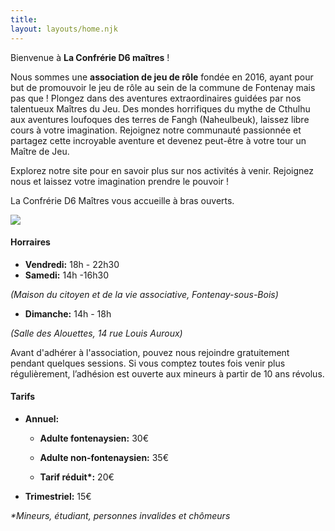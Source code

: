 ```yaml
---
title: 
layout: layouts/home.njk
---
```


<div class="introduction">
  
Bienvenue à **La Confrérie D6 maîtres** !

Nous sommes une **association de jeu de rôle** fondée en 2016, ayant pour but de promouvoir le jeu de rôle au sein de la commune de Fontenay mais pas que ! Plongez dans des aventures extraordinaires guidées par nos talentueux Maîtres du Jeu. Des mondes horrifiques du mythe de Cthulhu aux aventures loufoques des terres de Fangh (Naheulbeuk), laissez libre cours à votre imagination. Rejoignez notre communauté passionnée et partagez cette incroyable aventure et devenez peut-être à votre tour un Maître de Jeu.

Explorez notre site pour en savoir plus sur nos activités à venir. Rejoignez nous et laissez votre imagination prendre le pouvoir !

La Confrérie D6 Maîtres vous accueille à bras ouverts.

<img src="https://cdn.glitch.global/4d8e3698-7f10-4664-b851-2c03e329d23a/Banner.png?v=1702816959296">

</div>

<div class="note">
  
  #### Horraires
  
  - **Vendredi:** 18h - 22h30
  - **Samedi:** 14h -16h30
  
  *(Maison du citoyen et de la vie associative, Fontenay-sous-Bois)*
  <br>
  
  - **Dimanche:** 14h - 18h
  
  *(Salle des Alouettes, 14 rue Louis Auroux)*
  
</div>

Avant d'adhérer à l'association, pouvez nous rejoindre gratuitement pendant quelques sessions.
Si vous comptez toutes fois venir plus régulièrement, l’adhésion est ouverte aux mineurs à partir de 10 ans révolus.

<div class="note">
  
  #### Tarifs
  
  - **Annuel:**
    - **Adulte fontenaysien:** 30€
    - **Adulte non-fontenaysien:** 35€

    - <b>Tarif réduit*:</b> 20€

- **Trimestriel:** 15€

_\*Mineurs, étudiant, personnes invalides et chômeurs_

</div>
